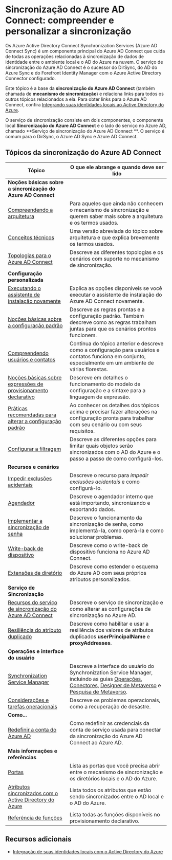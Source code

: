 <properties
	pageTitle="Sincronização do Azure AD Connect: compreender e personalizar a sincronização | Microsoft Azure"
	description="Explica como funciona a sincronização do Azure AD Connect e como personalizá-lo."
	services="active-directory"
	documentationCenter=""
	authors="andkjell"
	manager="stevenpo"
	editor=""/>

<tags
	ms.service="active-directory"
	ms.workload="identity"
	ms.tgt_pltfrm="na"
	ms.devlang="na"
	ms.topic="article"
	ms.date="06/27/2016"
	ms.author="markusvi;andkjell"/>


# Sincronização do Azure AD Connect: compreender e personalizar a sincronização
Os Azure Active Directory Connect Synchronization Services (Azure AD Connect Sync) é um componente principal do Azure AD Connect que cuida de todas as operações relacionadas à sincronização de dados de identidade entre o ambiente local e o AD do Azure na nuvem. O serviço de sincronização do Azure AD Connect é o sucessor do DirSync, do AD do Azure Sync e do Forefront Identity Manager com o Azure Active Directory Connector configurado.

Este tópico é a base da **sincronização do Azure AD Connect** (também chamada de **mecanismo de sincronização**) e relaciona links para todos os outros tópicos relacionados a ela. Para obter links para o Azure AD Connect, confira [Integrando suas identidades locais ao Active Directory do Azure](active-directory-aadconnect.md).

O serviço de sincronização consiste em dois componentes, o componente local **Sincronização do Azure AD Connect** e o lado do serviço no Azure AD, chamado **Serviço de sincronização do Azure AD Connect **. O serviço é comum para o DirSync, o Azure AD Sync e Azure AD Connect.

## Tópicos da sincronização do Azure AD Connect

Tópico | O que ele abrange e quando deve ser lido
----- | -----
**Noções básicas sobre a sincronização do Azure AD Connect** |
[Compreendendo a arquitetura](active-directory-aadconnectsync-understanding-architecture.md) | Para aqueles que ainda não conhecem o mecanismo de sincronização e querem saber mais sobre a arquitetura e os termos usados.
[Conceitos técnicos](active-directory-aadconnectsync-technical-concepts.md) | Uma versão abreviada do tópico sobre arquitetura e que explica brevemente os termos usados.
[Topologias para o Azure AD Connect](active-directory-aadconnect-topologies.md) | Descreve as diferentes topologias e os cenários com suporte no mecanismo de sincronização.
**Configuração personalizada** |
[Executando o assistente de instalação novamente](active-directory-aadconnectsync-installation-wizard.md) | Explica as opções disponíveis se você executar o assistente de instalação do Azure AD Connect novamente.
[Noções básicas sobre a configuração padrão](active-directory-aadconnectsync-understanding-default-configuration.md)| Descreve as regras prontas e a configuração padrão. Também descreve como as regras trabalham juntas para que os cenários prontos funcionem.
[Compreendendo usuários e contatos](active-directory-aadconnectsync-understanding-users-and-contacts.md) | Continua do tópico anterior e descreve como a configuração para usuários e contatos funciona em conjunto, especialmente em um ambiente de várias florestas.
[Noções básicas sobre expressões de provisionamento declarativo](active-directory-aadconnectsync-understanding-declarative-provisioning-expressions.md) | Descreve em detalhes o funcionamento do modelo de configuração e a sintaxe para a linguagem de expressão.
[Práticas recomendadas para alterar a configuração padrão](active-directory-aadconnectsync-best-practices-changing-default-configuration.md) | Ao conhecer os detalhes dos tópicos acima e precisar fazer alterações na configuração pronta para trabalhar com seu cenário ou com seus requisitos.
[Configurar a filtragem](active-directory-aadconnectsync-configure-filtering.md) | Descreve as diferentes opções para limitar quais objetos serão sincronizados com o AD do Azure e o passo a passo de como configurá-los.
**Recursos e cenários** |
[Impedir exclusões acidentais](active-directory-aadconnectsync-feature-prevent-accidental-deletes.md) | Descreve o recurso para *impedir exclusões acidentais* e como configurá-lo.
[Agendador](active-directory-aadconnectsync-feature-scheduler.md) | Descreve o agendador interno que está importando, sincronizando e exportando dados.
[Implementar a sincronização de senha](active-directory-aadconnectsync-implement-password-synchronization.md) | Descreve o funcionamento da sincronização de senha, como implementá-la, como operá-la e como solucionar problemas.
[Write-back de dispositivo](active-directory-aadconnect-feature-device-writeback.md) | Descreve como o write-back de dispositivo funciona no Azure AD Connect.
[Extensões de diretório](active-directory-aadconnectsync-feature-directory-extensions.md) | Descreve como estender o esquema do Azure AD com seus próprios atributos personalizados.
**Serviço de Sincronização** |
[Recursos do serviço de sincronização do Azure AD Connect](active-directory-aadconnectsyncservice-features.md) | Descreve o serviço de sincronização e como alterar as configurações de sincronização no Azure AD.
[Resiliência do atributo duplicado](active-directory-aadconnectsyncservice-duplicate-attribute-resiliency.md) | Descreve como habilitar e usar a resiliência dos valores de atributos duplicados **userPrincipalName** e **proxyAddresses**.
**Operações e interface do usuário** |
[Synchronization Service Manager](active-directory-aadconnectsync-service-manager-ui.md) | Descreve a interface do usuário do Synchronization Service Manager, incluindo as guias [Operações](active-directory-aadconnectsync-service-manager-ui-operations.md), [Conectores](active-directory-aadconnectsync-service-manager-ui-connectors.md), [Designer de Metaverso](active-directory-aadconnectsync-service-manager-ui-mvdesigner.md) e [Pesquisa de Metaverso](active-directory-aadconnectsync-service-manager-ui-mvsearch.md).
[Considerações e tarefas operacionais](active-directory-aadconnectsync-operations.md) | Descreve os problemas operacionais, como a recuperação de desastre.
**Como...** |
[Redefinir a conta do Azure AD](active-directory-aadconnectsync-howto-azureadaccount.md) | Como redefinir as credenciais da conta de serviço usada para conectar da sincronização do Azure AD Connect ao Azure AD.
**Mais informações e referências** |
[Portas](active-directory-aadconnect-ports.md) | Lista as portas que você precisa abrir entre o mecanismo de sincronização e os diretórios locais e o AD do Azure.
[Atributos sincronizados com o Active Directory do Azure](active-directory-aadconnectsync-attributes-synchronized.md) | Lista todos os atributos que estão sendo sincronizados entre o AD local e o AD do Azure.
[Referência de funções](active-directory-aadconnectsync-functions-reference.md) | Lista todas as funções disponíveis no provisionamento declarativo.

## Recursos adicionais

* [Integração de suas identidades locais com o Active Directory do Azure](active-directory-aadconnect.md)

<!---HONumber=AcomDC_0629_2016-->